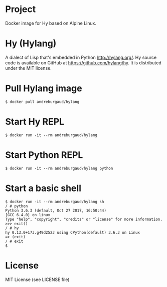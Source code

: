 # Project

Docker image for Hy based on Alpine Linux.

# Hy (Hylang)

A dialect of Lisp that's embedded in Python http://hylang.org/. Hy source code
is available on GitHub at https://github.com/hylang/hy. It is distributed under
the MIT license.

# Pull Hylang image

```
$ docker pull andreburgaud/hylang
```

# Start Hy REPL

```
$ docker run -it --rm andreburgaud/hylang
```

# Start Python REPL

```
$ docker run -it --rm andreburgaud/hylang python
```


# Start a basic shell

```
$ docker run -it --rm andreburgaud/hylang sh
/ # python
Python 3.6.3 (default, Oct 27 2017, 16:50:44)
[GCC 6.4.0] on linux
Type "help", "copyright", "credits" or "license" for more information.
>>> exit()
/ # hy
hy 0.13.0+173.g49d2523 using CPython(default) 3.6.3 on Linux
=> (exit)
/ # exit
$
```

# License

MIT License (see LICENSE file)
